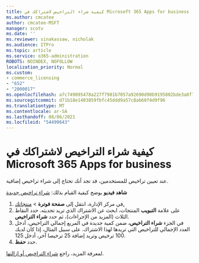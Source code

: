 ```yaml
---
title: كيفية شراء التراخيص لاشتراكك في Microsoft 365 Apps for business
ms.author: cmcatee
author: cmcatee-MSFT
manager: scotv
ms.date: ''
ms.reviewer: sinakassaw, nicholak
ms.audience: ITPro
ms.topic: article
ms.service: o365-administration
ROBOTS: NOINDEX, NOFOLLOW
localization_priority: Normal
ms.custom:
- commerce_licensing
- "652"
- "2000017"
ms.openlocfilehash: a7c749095478a227f7981b7057a92690d90b9195802bde3a8f784e25d1ac03a7
ms.sourcegitcommit: d71b18e1403859fbfc45ddd9a57c8ab68f4d9f96
ms.translationtype: MT
ms.contentlocale: ar-SA
ms.lasthandoff: 08/06/2021
ms.locfileid: "54499643"
---
```

# <a name="how-to-buy-licenses-for-your-microsoft-365-apps-for-business-subscription"></a>كيفية شراء التراخيص لاشتراكك في Microsoft 365 Apps for business

عند تعيين تراخيص للمستخدمين، قد تجد أنك تحتاج إلى شراء تراخيص إضافية.

**شاهد فيديو** يوضح كيفية القيام بذلك: [شراء تراخيص جديدة](https://go.microsoft.com/fwlink/p/?linkid=2154857)
  
1. في مركز الإدارة، انتقل إلى **صفحة فوترة**  >  [منتجاتك.](https://go.microsoft.com/fwlink/p/?linkid=842054)
2. على علامة **التبويب** المنتجات، ابحث عن الاشتراك الذي تريد تحديثه. حدد النقاط الثلاث (المزيد من الإجراءات)، ثم حدد **شراء التراخيص**.
3. في الجزء **شراء التراخيص،** ضمن كمية  جديدة في المربع إجمالي التراخيص، أدخل العدد الإجمالي للتراخيص التي تريدها لهذا الاشتراك.  على سبيل المثال، إذا كان لديك 100 ترخيص وتريد إضافة 25 ترخيصا آخر، أدخل 125.
4. حدد **حفظ**.

لمعرفة المزيد، راجع [شراء التراخيص أو إزالتها](/microsoft-365/commerce/licenses/buy-licenses).